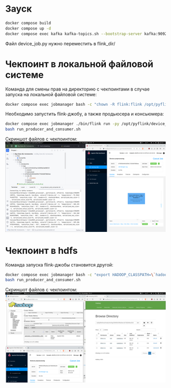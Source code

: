 # Зауск

```bash
docker compose build
docker compose up -d
docker compose exec kafka kafka-topics.sh --bootstrap-server kafka:9092 --create --topic itmo2023 --partitions 2 --replication-factor 1
```

Файл device_job.py нужно переместить в flink_dir/

# Чекпоинт в локальной файловой системе

Команда для смены прав на директорию с чекпоинтами в случае запуска на
локальной файловой системе:

```bash
docker compose exec jobmanager bash -c "chown -R flink:flink /opt/pyflink && chmod 755 /opt/pyflink"
```

Необходимо запустить flink-джобу, а также продьюсера и консьюмера:

```bash
docker compose exec jobmanager ./bin/flink run -py /opt/pyflink/device_job.py -d
bash run_producer_and_consumer.sh
```

Скриншот файлов с чекпоинтом:
![task_1_local_dir_screenshot.png](screens/task_1_local_dir_screenshot.png)

# Чекпоинт в hdfs

Команда запуска flink-джобы становится другой:

```bash
docker compose exec jobmanager bash -c "export HADOOP_CLASSPATH=\`hadoop classpath\` && ./bin/yarn-session.sh --detached && ./bin/flink run -py /opt/pyflink/device_job.py -d"
bash run_producer_and_consumer.sh
```

Скриншот файлов с чекпоинтом:
![task_1_hdfs.png](screens%2Ftask_1_hdfs.png)